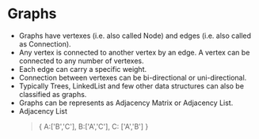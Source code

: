 # Graphs

- Graphs have vertexes (i.e. also called Node) and edges (i.e. also called as Connection).
- Any vertex is connected to another vertex by an edge. A vertex can be connected to any number of vertexes.
- Each edge can carry a specific weight.
- Connection between vertexes can be bi-directional or uni-directional.
- Typically Trees, LinkedList and few other data structures can also be classified as graphs.
- Graphs can be represents as Adjacency Matrix or Adjacency List.
- Adjacency List
  > {
  > A:['B','C'],
  > B:['A','C'],
  > C: ['A','B']
  > }
